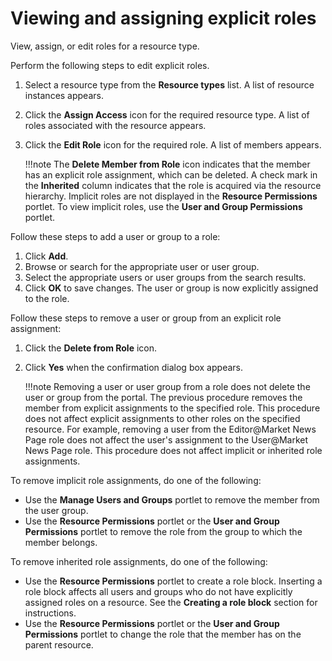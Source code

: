 # Viewing and assigning explicit roles



View, assign, or edit roles for a resource type.

Perform the following steps to edit explicit roles.

1.  Select a resource type from the **Resource types** list. A list of resource instances appears.

2.  Click the **Assign Access** icon for the required resource type. A list of roles associated with the resource appears.

3.  Click the **Edit Role** icon for the required role. A list of members appears.

    !!!note
        The **Delete Member from Role** icon indicates that the member has an explicit role assignment, which can be deleted. A check mark in the **Inherited** column indicates that the role is acquired via the resource hierarchy. Implicit roles are not displayed in the **Resource Permissions** portlet. To view implicit roles, use the **User and Group Permissions** portlet.


Follow these steps to add a user or group to a role:

1.  Click **Add**.
2.  Browse or search for the appropriate user or user group.
3.  Select the appropriate users or user groups from the search results.
4.  Click **OK** to save changes. The user or group is now explicitly assigned to the role.

Follow these steps to remove a user or group from an explicit role assignment:

1.  Click the **Delete from Role** icon.
2.  Click **Yes** when the confirmation dialog box appears.

    !!!note
        Removing a user or user group from a role does not delete the user or group from the portal. The previous procedure removes the member from explicit assignments to the specified role. This procedure does not affect explicit assignments to other roles on the specified resource. For example, removing a user from the Editor@Market News Page role does not affect the user's assignment to the User@Market News Page role. This procedure does not affect implicit or inherited role assignments.

To remove implicit role assignments, do one of the following:

-   Use the **Manage Users and Groups** portlet to remove the member from the user group.
-   Use the **Resource Permissions** portlet or the **User and Group Permissions** portlet to remove the role from the group to which the member belongs.

To remove inherited role assignments, do one of the following:

-   Use the **Resource Permissions** portlet to create a role block. Inserting a role block affects all users and groups who do not have explicitly assigned roles on a resource. See the **Creating a role block** section for instructions.
-   Use the **Resource Permissions** portlet or the **User and Group Permissions** portlet to change the role that the member has on the parent resource.

